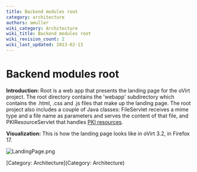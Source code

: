 ```yaml
---
title: Backend modules root
category: architecture
authors: amuller
wiki_category: Architecture
wiki_title: Backend modules root
wiki_revision_count: 2
wiki_last_updated: 2013-02-13
---
```


# Backend modules root

**Introduction:** Root is a web app that presents the landing page for the oVirt project. The root directory contains the 'webapp' subdirectory which contains the .html, .css and .js files that make up the landing page. The root project also includes a couple of Java classes: FileServlet receives a mime type and a file name as parameters and serves the content of that file, and PKIResourceServlet that handles [PKI resources](http://en.wikipedia.org/wiki/Resource_Public_Key_Infrastructure).

**Visualization:** This is how the landing page looks like in oVirt 3.2, in Firefox 17.

![](/images/wiki/LandingPage.png "LandingPage.png")

[Category: Architecture](Category: Architecture)
